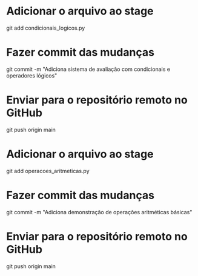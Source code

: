 # Adicionar o arquivo ao stage
git add condicionais_logicos.py

# Fazer commit das mudanças
git commit -m "Adiciona sistema de avaliação com condicionais e operadores lógicos"

# Enviar para o repositório remoto no GitHub
git push origin main

# Adicionar o arquivo ao stage
git add operacoes_aritmeticas.py

# Fazer commit das mudanças
git commit -m "Adiciona demonstração de operações aritméticas básicas"

# Enviar para o repositório remoto no GitHub
git push origin main


